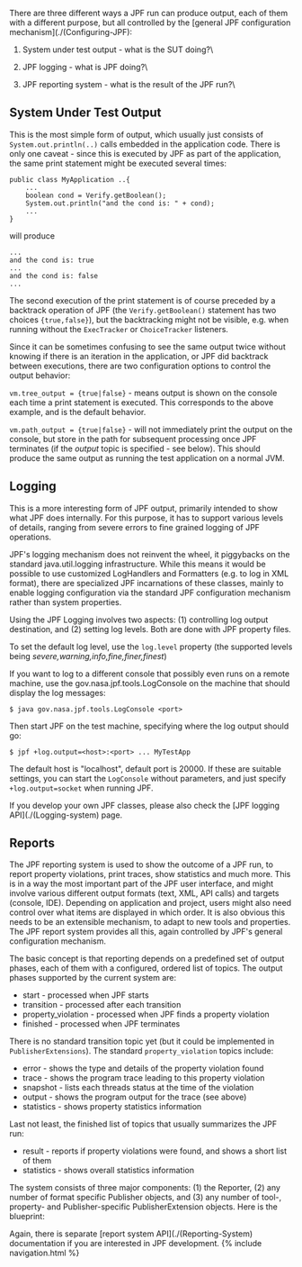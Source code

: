 There are three different ways a JPF run can produce output, each of them with a different purpose, but all controlled by the [general JPF configuration mechanism](./(Configuring-JPF):

  1. System under test output - what is the SUT doing?\

  2. JPF logging - what is JPF doing?\

  3. JPF reporting system - what is the result of the JPF run?\



## System Under Test Output ##

This is the most simple form of output, which usually just consists of `System.out.println(..)` calls embedded in the application code. There is only one caveat - since this is executed by JPF as part of the application, the same print statement might be executed several times:

~~~~~~~~ {.java}
public class MyApplication ..{
    ...
    boolean cond = Verify.getBoolean();
    System.out.println("and the cond is: " + cond);
    ...
}
~~~~~~~~

will produce

~~~~~~~~
...
and the cond is: true
...
and the cond is: false
...
~~~~~~~~

The second execution of the print statement is of course preceded by a backtrack operation of JPF (the `Verify.getBoolean()` statement has two choices `{true,false}`), but the backtracking might not be visible, e.g. when running without the `ExecTracker` or `ChoiceTracker` listeners.

Since it can be sometimes confusing to see the same output twice without knowing if there is an iteration in the application, or JPF did backtrack between executions, there are two configuration options to control the output behavior:

`vm.tree_output = {true|false}` - means output is shown on the console each time a print statement is executed. This corresponds to the above example, and is the default behavior.

`vm.path_output = {true|false}` - will not immediately print the output on the console, but store in the path for subsequent processing once JPF terminates (if the *output* topic is specified - see below). This should produce the same output as running the test application on a normal JVM.

## Logging ##

This is a more interesting form of JPF output, primarily intended to show what JPF does internally. For this purpose, it has to support various levels of details, ranging from severe errors to fine grained logging of JPF operations.

JPF's logging mechanism does not reinvent the wheel, it piggybacks on the standard java.util.logging infrastructure. While this means it would be possible to use customized LogHandlers and Formatters (e.g. to log in XML format), there are specialized JPF incarnations of these classes, mainly to enable logging configuration via the standard JPF configuration mechanism rather than system properties.

Using the JPF Logging involves two aspects: (1) controlling log output destination, and (2) setting log levels. Both are done with JPF property files.

To set the default log level, use the `log.level` property (the supported levels being *severe,warning,info,fine,finer,finest*)

If you want to log to a different console that possibly even runs on a remote machine, use the gov.nasa.jpf.tools.LogConsole on the machine that should display the log messages:

~~~~~~~~ {.bash}
$ java gov.nasa.jpf.tools.LogConsole <port>
~~~~~~~~

Then start JPF on the test machine, specifying where the log output should go:

~~~~~~~~ {.bash}
$ jpf +log.output=<host>:<port> ... MyTestApp
~~~~~~~~

The default host is "localhost", default port is 20000. If these are suitable settings, you can start the `LogConsole` without parameters, and just specify `+log.output=socket` when running JPF.


If you develop your own JPF classes, please also check the [JPF logging API](./(Logging-system) page.

## Reports ##

The JPF reporting system is used to show the outcome of a JPF run, to report property violations, print traces, show statistics and much more. This is in a way the most important part of the JPF user interface, and might involve various different output formats (text, XML, API calls) and targets (console, IDE). Depending on application and project, users might also need control over what items are displayed in which order. It is also obvious this needs to be an extensible mechanism, to adapt to new tools and properties. The JPF report system provides all this, again controlled by JPF's general configuration mechanism.

The basic concept is that reporting depends on a predefined set of output phases, each of them with a configured, ordered list of topics. The output phases supported by the current system are:

  * start - processed when JPF starts
  * transition - processed after each transition
  * property_violation - processed when JPF finds a property violation
  * finished - processed when JPF terminates

There is no standard transition topic yet (but it could be implemented in `PublisherExtensions`). The standard `property_violation` topics include:

  * error - shows the type and details of the property violation found
  * trace - shows the program trace leading to this property violation
  * snapshot - lists each threads status at the time of the violation
  * output - shows the program output for the trace (see above)
  * statistics - shows property statistics information

Last not least, the finished list of topics that usually summarizes the JPF run:

  * result - reports if property violations were found, and shows a short list of them
  * statistics - shows overall statistics information

The system consists of three major components: (1) the Reporter, (2) any number of format specific Publisher objects, and (3) any number of tool-, property- and Publisher-specific PublisherExtension objects. Here is the blueprint:


Again, there is separate [report system API](./(Reporting-System) documentation if you are interested in JPF development.
{% include navigation.html %}
